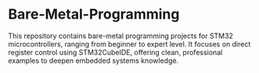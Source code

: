 # Bare-Metal-Programming
This repository contains bare-metal programming projects for STM32 microcontrollers, ranging from beginner to expert level. It focuses on direct register control using STM32CubeIDE, offering clean, professional examples to deepen embedded systems knowledge.
